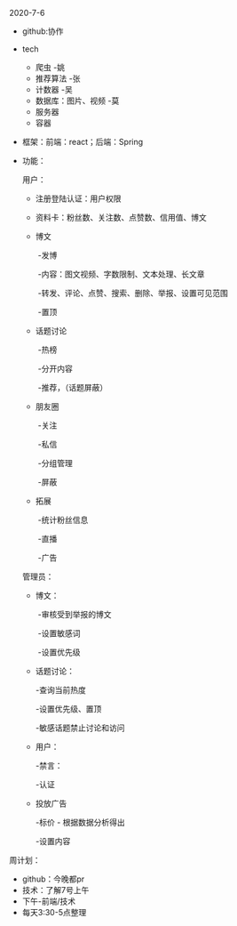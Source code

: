 2020-7-6

- github:协作
- tech
  - 爬虫 -姚
  - 推荐算法 -张
  - 计数器 -吴
  - 数据库：图片、视频 -莫
  - 服务器
  - 容器

- 框架：前端：react；后端：Spring 

- 功能：

  用户：

  - 注册登陆认证：用户权限
  - 资料卡：粉丝数、关注数、点赞数、信用值、博文

  - 博文

    ​		-发博

    ​		-内容：图文视频、字数限制、文本处理、长文章

    ​		-转发、评论、点赞、搜索、删除、举报、设置可见范围

    ​		-置顶

  - 话题讨论

    ​       -热榜

    ​       -分开内容

    ​	   -推荐，（话题屏蔽）

  - 朋友圈

    ​      -关注

    ​	  -私信

    ​	  -分组管理

    ​      -屏蔽

  - 拓展

    ​	-统计粉丝信息

    ​	-直播

    ​    -广告

    

  管理员：

  - 博文：

    ​	-审核受到举报的博文

    ​	-设置敏感词

    ​	-设置优先级

  - 话题讨论：

       -查询当前热度

       -设置优先级、置顶

       -敏感话题禁止讨论和访问

  - 用户：

       -禁言：

       -认证

  - 投放广告

       -标价 - 根据数据分析得出

       -设置内容

    

周计划：

- github：今晚都pr
- 技术：了解7号上午
- 下午-前端/技术
- 每天3:30-5点整理 